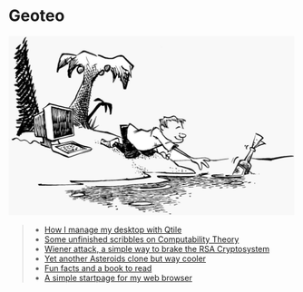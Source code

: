 # Geoteo

[![](pics/island.png)](contacts.md)

> - [How I manage my desktop with Qtile](config.md)
> - [Some unfinished scribbles on Computability Theory](notes.md)
> - [Wiener attack, a simple way to brake the RSA Cryptosystem](attack.md)
> - [Yet another Asteroids clone but way cooler](astro.md)
> - [Fun facts and a book to read](comics.md)
> - [A simple startpage for my web browser](start.html)
